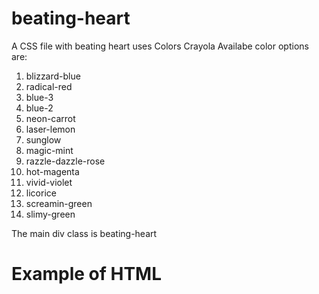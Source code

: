 # beating-heart
A CSS file with beating heart
uses Colors Crayola
Availabe color options are:
  1. blizzard-blue
  2. radical-red
  3. blue-3
  4. blue-2
  5. neon-carrot
  6. laser-lemon
  7. sunglow
  8. magic-mint
  9. razzle-dazzle-rose
  10. hot-magenta
  11. vivid-violet
  12. licorice
  13. screamin-green
  14. slimy-green
  
The main div class is beating-heart

# Example of HTML

<!DOCTYPE html>
<html>
<head>
	<title>Demo</title>
	<link rel="stylesheet" type="text/css" href="beating-heart.css">
</head>
<body>
<div class="beating-heart radical-red"></div>
</body>
</html>
